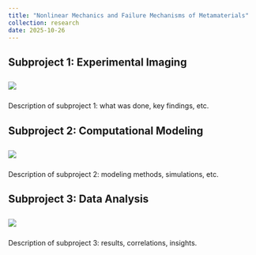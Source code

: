 ```yaml
---
title: "Nonlinear Mechanics and Failure Mechanisms of Metamaterials"
collection: research
date: 2025-10-26
---
```

## Subproject 1: Experimental Imaging

<img src='/images/figure1.png' style='margin-top:10px; margin-bottom:10px;'>

Description of subproject 1: what was done, key findings, etc.

## Subproject 2: Computational Modeling

<img src='/images/figure2.png' style='margin-top:10px; margin-bottom:10px;'>

Description of subproject 2: modeling methods, simulations, etc.

## Subproject 3: Data Analysis

<img src='/images/figure3.png' style='margin-top:10px; margin-bottom:10px;'>

Description of subproject 3: results, correlations, insights.
